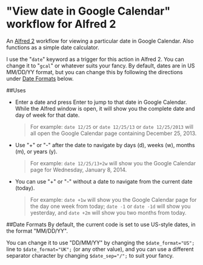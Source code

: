 "View date in Google Calendar" workflow for Alfred 2
====================================================

An [Alfred 2](http://www.alfredapp.com) workflow for viewing a particular date in Google Calendar. Also functions as a simple date calculator.

I use the "`date`" keyword as a trigger for this action in Alfred 2.  You can change it to "`gcal`" 
or whatever suits your fancy.  By default, dates are in US MM/DD/YY format, but you can change this by following 
the directions under [Date Formats](#date-formats) below.

##Uses
* Enter a date and press Enter to jump to that date in Google Calendar.  While the Alfred window is open, it will show you the complete date and day of week for that date.

    > For example: `date 12/25` or `date 12/25/13` or `date 12/25/2013` will all open the Google Calendar page containing December 25, 2013.

* Use "+" or "-" after the date to navigate by days (d), weeks (w), months (m), or years (y). 
    > For example: `date 12/25/13+2w` will show you the Google Calendar page for Wednesday, January 8, 2014.
* You can use "+" or "-" without a date to navigate from the current date (today).
    > For example: `date +1w` will show you the Google Calendar page for the day one week from today;
    > `date -1` or `date -1d` will show you yesterday, and `date +2m` will show you two months from today. 

##Date Formats
By default, the current code is set to use US-style dates, in the format "MM/DD/YY".  

You can change it to use "DD/MM/YY" by changing the `$date_format="US";` line to `$date_format="UK";` 
(or any other value), and you can use a different separator character by changing `$date_sep="/";` to suit your fancy.
